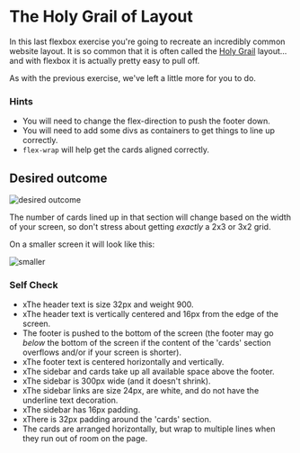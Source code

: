 # The Holy Grail of Layout

In this last flexbox exercise you're going to recreate an incredibly common website layout. It is so common that it is often called the [Holy Grail](https://www.google.com/search?q=holy+grail+layout&tbm=isch&sclient=img) layout... and with flexbox it is actually pretty easy to pull off.

As with the previous exercise, we've left a little more for you to do.

### Hints
- You will need to change the flex-direction to push the footer down.
- You will need to add some divs as containers to get things to line up correctly. 
- `flex-wrap` will help get the cards aligned correctly.

## Desired outcome

![desired outcome](./desired-outcome.png)

The number of cards lined up in that section will change based on the width of your screen, so don't stress about getting _exactly_ a 2x3 or 3x2 grid.

On a smaller screen it will look like this:

![smaller](./desired-outcome-smaller.png)

### Self Check
- xThe header text is size 32px and weight 900.
- xThe header text is vertically centered and 16px from the edge of the screen.
- The footer is pushed to the bottom of the screen (the footer may go _below_ the bottom of the screen if the content of the 'cards' section overflows and/or if your screen is shorter).
- xThe footer text is centered horizontally and vertically.
- xThe sidebar and cards take up all available space above the footer.
- xThe sidebar is 300px wide (and it doesn't shrink).
- xThe sidebar links are size 24px, are white, and do not have the underline text decoration.
- xThe sidebar has 16px padding.
- xThere is 32px padding around the 'cards' section.
- The cards are arranged horizontally, but wrap to multiple lines when they run out of room on the page.
